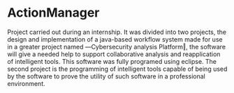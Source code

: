 # ActionManager
Project carried out during an internship. It was divided into two projects, the design and implementation of a java-based workflow system made for use in a greater project named ―Cybersecurity analysis Platform‖, the software will give a needed help to support collaborative analysis and reapplication of intelligent tools. This software was fully programed using eclipse. The second project is the programming of intelligent tools capable of being used by the software to prove the utility of such software in a professional environment.
